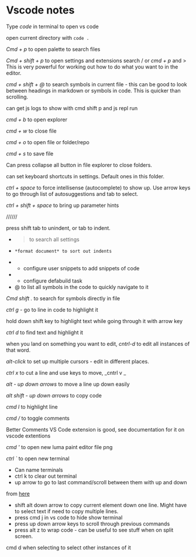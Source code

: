 # Vscode notes

Type _code_ in terminal to open vs code

open current directory with `code . `

_Cmd + p_ to open palette to search files

_Cmd + shift + p_ to open settings and extensions search / or _cmd + p_ and > This is very powerful for working out how to do what you want to in the editor.

_cmd + shift + @_ to search symbols in current file - this can be good to look between headings in markdown or symbols in code. This is quicker than scrolling.

can get js logs to show with cmd shift p and js repl run

_cmd + b_ to open explorer

_cmd + w_ to close file

_cmd + o_ to open file or folder/repo

_cmd + s_ to save file

Can press collapse all button in file explorer to close folders.

can set keyboard shortcuts in settings. Default ones in this folder.

_ctrl + space_ to force intellisense (autocomplete) to show up.
Use arrow keys to go through list of autosuggestions and tab to select.

_ctrl + shift + space_ to bring up parameter hints

//////

press shift tab to unindent, or tab to indent.

- > to search all settings
-     *format document* to sort out indents
- - configure user snippets to add snippets of code
- - configure defabuild task
- @ to list all symbols in the code to quickly navigate to it

_Cmd shift ._ to search for symbols directly in file

_ctrl g_ - go to line in code to highlight it

hold down shift key to highlight text while going through it with arrow key

_ctrl d_ to find text and highlight it

when you land on something you want to edit, _cntrl-d_ to edit all instances of that word.

_alt-click_ to set up multiple cursors - edit in different places.

_ctrl x_ to cut a line and use keys to move, _cntrl v _

_alt - up down arrows_ to move a line up down easily

_alt shift - up down arrows_ to copy code

_cmd l_ to highlight line

_cmd /_ to toggle comments <!--same in markdown :)-->

Better Comments VS Code extension is good, see documentation for it on vscode extentions

_cmd '_ to open new luma paint editor file png

_ctrl `_ to open new terminal

- Can name terminals
- ctrl k to clear out terminal
- up arrow to go to last command/scroll between them with up and down

from [here](https://www.youtube.com/watch?v=ifTF3ags0XI)

- shift alt down arrow to copy current element down one line. Might have to select text if need to copy multiple lines.
- press cmd j in vs code to hide show terminal
- press up down arrow keys to scroll through previous commands
- press alt z to wrap code - can be useful to see stuff when on split screen.

cmd d when selecting to select other instances of it
